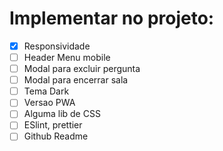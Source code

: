 # Implementar no projeto:
* [X] Responsividade
* [ ] Header Menu mobile
* [ ] Modal para excluir pergunta
* [ ] Modal para encerrar sala
* [ ] Tema Dark
* [ ] Versao PWA
* [ ] Alguma lib de CSS
* [ ] ESlint, prettier
* [ ] Github Readme